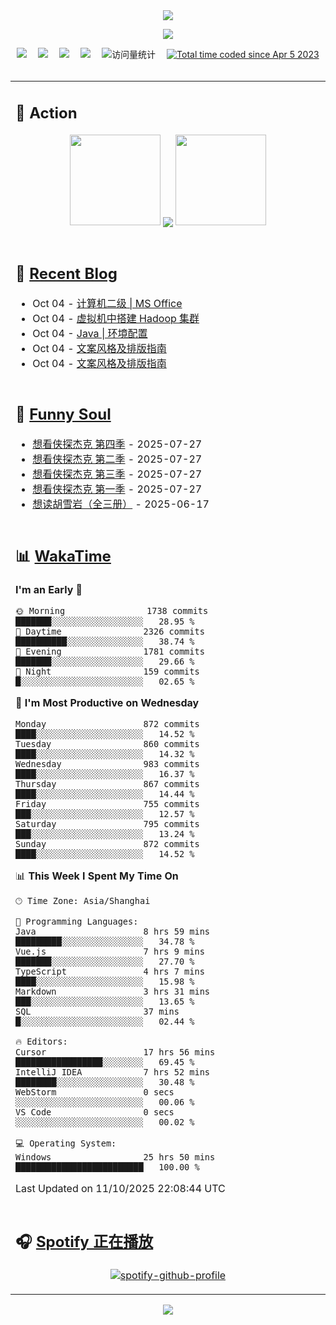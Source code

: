 <div align="center">

<img src="https://capsule-render.vercel.app/api?type=waving&color=timeGradient&height=300&&section=header&text=HI%20THERE!&fontSize=90&fontAlign=50&fontAlignY=30&desc=I%E2%80%99m%20@LI%20SIR%20%F0%9F%91%8B&descAlign=50&descSize=30&descAlignY=60&animation=twinkling" />

<div align="center">

  <!-- knock code pictures 敲代码的图片 -->
  <img order-radius="100px" src="https://img.lisir.cc/image/my/001.gif"><br>

  <!-- profile logo 个人资料徽标 -->
  <div align="center">
    <a href="https://lisir.cc/" title="点击跳转"><img src="https://img.shields.io/badge/Blog-%E4%B8%AA%E4%BA%BA%E5%8D%9A%E5%AE%A2-red"></a>&emsp;
    <a href="https://photo.lisir.cc/" title="点击跳转"><img src="https://img.shields.io/badge/Photo-%E6%97%B6%E5%85%89%E7%9B%B8%E5%86%8C-blue"></a>&emsp;
    <a href="https://cloud.lisir.cc/" title="点击跳转"><img src="https://img.shields.io/badge/Cloud%20Disk-%E6%88%91%E7%9A%84%E4%BA%91%E7%9B%98-green"></a>&emsp;
    <a href="https://nz.lisir.cc/" title="点击跳转"><img src="https://img.shields.io/badge/%E5%93%AA%E5%90%92-%E7%9B%91%E6%8E%A7%E9%9D%A2%E6%9D%BF-blueviolet"></a>&emsp;
    <!-- visitor -->
    <img src="https://komarev.com/ghpvc/?username=wkwbk&label=Views&color=orange&style=flat" alt="访问量统计" />&emsp;
    <a href="https://wakatime.com/@2237354f-824a-4472-ae76-c1eca96c8908"><img src="https://wakatime.com/badge/user/2237354f-824a-4472-ae76-c1eca96c8908.svg" alt="Total time coded since Apr 5 2023" /></a>
  </div>

</div>

<br>

<div align="center">

<table>

<tr><td>

## 🚀 Action

<!-- github-readme-streak-stats 连续提交代码天数记录 -->
<div align="center">
  <img width="145" src="https://img.lisir.cc/image/my/002.png">
  <img align="center" src="https://github-readme-stats.vercel.app/api?username=wkwbk&show_icons=true&theme=transparent">
  <img width="145" src="https://img.lisir.cc/image/my/001.png">
</div>

<br>

</td></tr>

<tr><td>

<!-- 近期博客 -->
## 📃 [Recent Blog](https://lisir.cc/)

<!-- feed start -->
- Oct 04 - [计算机二级 | MS Office](https://lisir.cc/Exam/NCRE/00.计算机二级-MS-Office)
- Oct 04 - [虚拟机中搭建 Hadoop 集群](https://lisir.cc/Notes/DB/Hadoop/00.虚拟机中搭建-Hadoop-集群)
- Oct 04 - [Java | 环境配置](https://lisir.cc/Notes/Lang/Java/第一阶段/00.Java-环境配置)
- Oct 04 - [文案风格及排版指南](https://lisir.cc/Notes/Lang/Markdown/00.Markdown-入门教程)
- Oct 04 - [文案风格及排版指南](https://lisir.cc/Notes/Lang/Markdown/01.文案风格及排版指南)
<!-- feed end -->

</td></tr>

<tr><td>

<!-- 豆瓣 -->
## 🤾 [Funny Soul](https://movie.douban.com/people/li778057151)

<!-- START_SECTION:douban -->
* <a href='https://movie.douban.com/subject/37067733/' target='_blank'>想看侠探杰克 第四季</a> - 2025-07-27
* <a href='https://movie.douban.com/subject/35763119/' target='_blank'>想看侠探杰克 第二季</a> - 2025-07-27
* <a href='https://movie.douban.com/subject/36670568/' target='_blank'>想看侠探杰克 第三季</a> - 2025-07-27
* <a href='https://movie.douban.com/subject/30378897/' target='_blank'>想看侠探杰克 第一季</a> - 2025-07-27
* <a href='https://book.douban.com/subject/1752349/' target='_blank'>想读胡雪岩（全三册）</a> - 2025-06-17
<!-- END_SECTION:douban -->

</td></tr>

<tr><td>

<!-- wakatime 统计 -->
## 📊 [WakaTime](https://wakatime.com/@wkwbk)

<!--START_SECTION:waka-->
**I'm an Early 🐤** 

```text
🌞 Morning                1738 commits        ███████░░░░░░░░░░░░░░░░░░   28.95 % 
🌆 Daytime                2326 commits        ██████████░░░░░░░░░░░░░░░   38.74 % 
🌃 Evening                1781 commits        ███████░░░░░░░░░░░░░░░░░░   29.66 % 
🌙 Night                  159 commits         █░░░░░░░░░░░░░░░░░░░░░░░░   02.65 % 
```
📅 **I'm Most Productive on Wednesday** 

```text
Monday                   872 commits         ████░░░░░░░░░░░░░░░░░░░░░   14.52 % 
Tuesday                  860 commits         ████░░░░░░░░░░░░░░░░░░░░░   14.32 % 
Wednesday                983 commits         ████░░░░░░░░░░░░░░░░░░░░░   16.37 % 
Thursday                 867 commits         ████░░░░░░░░░░░░░░░░░░░░░   14.44 % 
Friday                   755 commits         ███░░░░░░░░░░░░░░░░░░░░░░   12.57 % 
Saturday                 795 commits         ███░░░░░░░░░░░░░░░░░░░░░░   13.24 % 
Sunday                   872 commits         ████░░░░░░░░░░░░░░░░░░░░░   14.52 % 
```


📊 **This Week I Spent My Time On** 

```text
🕑︎ Time Zone: Asia/Shanghai

💬 Programming Languages: 
Java                     8 hrs 59 mins       █████████░░░░░░░░░░░░░░░░   34.78 % 
Vue.js                   7 hrs 9 mins        ███████░░░░░░░░░░░░░░░░░░   27.70 % 
TypeScript               4 hrs 7 mins        ████░░░░░░░░░░░░░░░░░░░░░   15.98 % 
Markdown                 3 hrs 31 mins       ███░░░░░░░░░░░░░░░░░░░░░░   13.65 % 
SQL                      37 mins             █░░░░░░░░░░░░░░░░░░░░░░░░   02.44 % 

🔥 Editors: 
Cursor                   17 hrs 56 mins      █████████████████░░░░░░░░   69.45 % 
IntelliJ IDEA            7 hrs 52 mins       ████████░░░░░░░░░░░░░░░░░   30.48 % 
WebStorm                 0 secs              ░░░░░░░░░░░░░░░░░░░░░░░░░   00.06 % 
VS Code                  0 secs              ░░░░░░░░░░░░░░░░░░░░░░░░░   00.02 % 

💻 Operating System: 
Windows                  25 hrs 50 mins      █████████████████████████   100.00 % 
```


 Last Updated on 11/10/2025 22:08:44 UTC
<!--END_SECTION:waka-->

</td></tr>

<tr><td>

## 🎧 [Spotify 正在播放](https://open.spotify.com/user/31s4ftvnfnus65uynvxmxu7rkfom)

<div align="center">

  [![spotify-github-profile](https://spotify-github-profile.kittinanx.com/api/view?uid=31s4ftvnfnus65uynvxmxu7rkfom&cover_image=true&theme=default&show_offline=true&background_color=121212&interchange=true&bar_color_cover=true)](https://spotify-github-profile.kittinanx.com/api/view?uid=31s4ftvnfnus65uynvxmxu7rkfom&redirect=true)

</div>

</td></tr>

</table>

</div>

<img src="https://capsule-render.vercel.app/api?type=waving&color=timeGradient&height=300&&section=footer&text=THE%20END!&fontSize=90&fontAlign=50&fontAlignY=70&desc=Hope%20your%20program%20is%20bug-free!&descAlign=50&descSize=30&descAlignY=40&animation=twinkling" />

</div>

